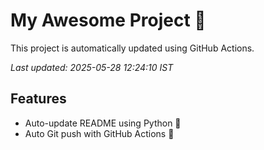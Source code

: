 # My Awesome Project 🚀

This project is automatically updated using GitHub Actions.

_Last updated: 2025-05-28 12:24:10 IST_

## Features
- Auto-update README using Python 🐍
- Auto Git push with GitHub Actions 🤖
